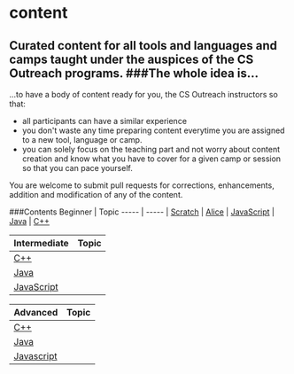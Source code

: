 # content
Curated content for all tools and languages and camps taught under the auspices of the CS Outreach programs. 
###The whole idea is...
----
...to have a body of content ready for you, the CS Outreach instructors so that:
  * all participants can have a similar experience
  * you don't waste any time preparing content everytime you are assigned to a new tool, language or camp.
  * you can solely focus on the teaching part and not worry about content creation and know what you have to cover for a given camp or session so that you can pace yourself.

You are welcome to submit pull requests for corrections, enhancements, addition and modification of any of the content.

###Contents
 Beginner | Topic
----- | -----
 | [Scratch](https://github.com/UTDallasCSO/content/tree/master/scratch)
 | [Alice]()
 | [JavaScript]()
 | [Java]()
 | [C++]()
 
 Intermediate | Topic 
 ----- | -----
 | [C++]()
 | [Java]()
 | [JavaScript]()

Advanced | Topic
 ----- | -----
 | [C++]()
 | [Java]()
 | [Javascript]()
